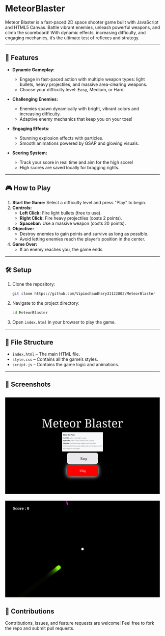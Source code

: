 # MeteorBlaster

Meteor Blaster is a fast-paced 2D space shooter game built with JavaScript and HTML5 Canvas. Battle vibrant enemies, unleash powerful weapons, and climb the scoreboard! With dynamic effects, increasing difficulty, and engaging mechanics, it’s the ultimate test of reflexes and strategy. 

---

## 🚀 Features  

- **Dynamic Gameplay:**  
  - Engage in fast-paced action with multiple weapon types: light bullets, heavy projectiles, and massive area-clearing weapons.  
  - Choose your difficulty level: Easy, Medium, or Hard.  

- **Challenging Enemies:**  
  - Enemies spawn dynamically with bright, vibrant colors and increasing difficulty.  
  - Adaptive enemy mechanics that keep you on your toes!  

- **Engaging Effects:**  
  - Stunning explosion effects with particles.  
  - Smooth animations powered by GSAP and glowing visuals.  

- **Scoring System:**  
  - Track your score in real time and aim for the high score!  
  - High scores are saved locally for bragging rights.  

---

## 🎮 How to Play  

1. **Start the Game:** Select a difficulty level and press "Play" to begin.  
2. **Controls:**  
   - **Left Click:** Fire light bullets (free to use).  
   - **Right Click:** Fire heavy projectiles (costs 2 points).  
   - **Spacebar:** Use a massive weapon (costs 20 points).  
3. **Objective:**  
   - Destroy enemies to gain points and survive as long as possible.  
   - Avoid letting enemies reach the player’s position in the center.  
4. **Game Over:**  
   - If an enemy reaches you, the game ends.  

---

## 🛠️ Setup  

1. Clone the repository:
   ```bash
   git clone https://github.com/Vipinchaudhary31122002/MeteorBlaster
   ```
2. Navigate to the project directory:
   ```bash
   cd MeteorBlaster
   ```
3. Open `index.html` in your browser to play the game.  

---

## 📁 File Structure  

- `index.html` – The main HTML file.  
- `style.css` – Contains all the game’s styles.  
- `script.js` – Contains the game logic and animations.  

---

## 📸 Screenshots  

![alt text](<Screenshot from 2024-12-02 14-30-03.png>)
---
![alt text](<Screenshot from 2024-12-02 14-30-23.png>)

## 🤝 Contributions  

Contributions, issues, and feature requests are welcome! Feel free to fork the repo and submit pull requests.  
